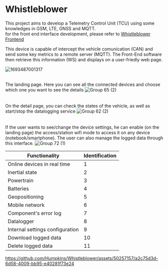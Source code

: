 # Whistleblower
This project aims to develop a Telemetry Control Unit (TCU) using some knowledges in GSM, LTE, GNSS and MQTT.
<br />for the front end interface development, please refer to [Whistleblower Frontend](https://github.com/Humpkins/Whissleblower_Frontend)

This device is capable of intercept the vehicle comunication (CAN) and send some key metrics to a remote server (MQTT). The Front-End software then retrieve this information (WS) and displays on a user-friedly web page.

![1693487001317](https://github.com/Humpkins/Whistleblower/assets/50257157/eb34f7ab-cdd8-463e-8173-a05086b34b67)

<br />The landing page. Here you can see all the connected devices and choose which one you want to see the details
![Group 65 (2)](https://github.com/Humpkins/Whistleblower/assets/50257157/08f10123-6de5-41a2-b9dd-bfe77aec145d)
<br /><br /><br />On the detail page, you can check the states of the vehicle, as well as start/stop the datalogging service
![Group 62 (2)](https://github.com/Humpkins/Whistleblower/assets/50257157/c43104bc-8864-4c87-a41c-7459c6ec7e8b)
<br /><br /><br />If the user wants to see/change the device settings, he can enable (on the landing page) the access/station wifi mode to access it on any device (notebook/smartphone). The user can also manage the logged data through this interface.
![Group 72 (1)](https://github.com/Humpkins/Whistleblower/assets/50257157/0cef7e6a-6063-4f0a-86a5-4bcedf411836)


| Functionality                                       | Identification |
|------------------------------------------------------|-------------- |
| Online devices in real time                         | 1            |
| Inertial state                                      | 2            |
| Powertrain                                          | 3            |
| Batteries                                           | 4            |
| Geopositioning                                      | 5            |
| Mobile network                                      | 6            |
| Component's error log                               | 7            |
| Datalogger                                          | 8            |
| Internal settings configuration                     | 9            |
| Download logged data                                | 10           |
| Delete logged data                                  | 11           |

https://github.com/Humpkins/Whistleblower/assets/50257157/a2c75d3d-6d58-4009-bb95-e40281f73e24
